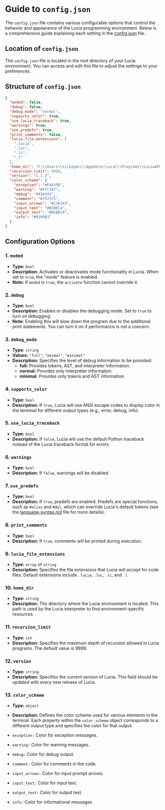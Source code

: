 Guide to `config.json`
======================

The `config.json` file contains various configurable options that control the behavior and appearance of the Lucia programming environment. Below is a comprehensive guide explaining each setting in the [config.json](../config.json) file.

Location of `config.json`
-------------------------

The `config.json` file is located in the root directory of your Lucia environment. You can access and edit this file to adjust the settings to your preferences.

Structure of `config.json`
--------------------------

```json
{
  "moded": false,
  "debug": false,
  "debug_mode": "normal",
  "supports_color": true,
  "use_lucia_traceback": true,
  "warnings": true,
  "use_predefs": true,
  "print_comments": false,
  "lucia_file_extensions": [
    ".lucia",
    ".luc",
    ".lc",
    ".l"
  ],
  "home_dir": "C:\\Users\\sirpigari\\AppData\\Local\\Programs\\LuciaAPL\\env",
  "recursion_limit": 9999,
  "version": "1.1.2",
  "color_scheme": {
    "exception": "#F44350",
    "warning": "#FFC107",
    "debug": "#434343",
    "comment": "#757575",
    "input_arrows": "#136163",
    "input_text": "#BCBEC4",
    "output_text": "#BCBEC4",
    "info": "#9209B3"
  }
}
```

Configuration Options
---------------------

### 1\. `moded`

*   **Type:** `bool`
*   **Description:** Activates or deactivates mode functionality in Lucia. When set to `true`, the "mode" feature is enabled.
*   **Note:** If `moded` is `true`, the `activate` function cannot override it.

### 2\. `debug`

*   **Type:** `bool`
*   **Description:** Enables or disables the debugging mode. Set to `true` to turn on debugging.
*   **Note:** Enabling this will slow down the program due to the additional print statements. You can turn it on if performance is not a concern.

### 3\. `debug_mode`

*   **Type:** `string`
*   **Values:** `"full"`, `"normal"`, `"minimal"`
*   **Description:** Specifies the level of debug information to be provided:
    *   **full:** Provides tokens, AST, and interpreter information.
    *   **normal:** Provides only interpreter information.
    *   **minimal:** Provides only tokens and AST information.

### 4\. `supports_color`

*   **Type:** `bool`
*   **Description:** If `true`, Lucia will use ANSI escape codes to display color in the terminal for different output types (e.g., error, debug, info).

### 5\. `use_lucia_traceback`

*   **Type:** `bool`
*   **Description:** If `false`, Lucia will use the default Python traceback instead of the Lucia traceback format for errors.

### 6\. `warnings`

*   **Type:** `bool`
*   **Description:** If `false`, warnings will be disabled.

### 7\. `use_predefs`

*   **Type:** `bool`
*   **Description:** If `true`, predefs are enabled. Predefs are special functions, such as `#alias` and `#del`, which can override Lucia's default tokens (see the [language-syntax.md](language-syntax.md#predefs) file for more details).

### 8\. `print_comments`

*   **Type:** `bool`
*   **Description:** If `true`, comments will be printed during execution.

### 9\. `lucia_file_extensions`

*   **Type:** `array` of `string`
*   **Description:** Specifies the file extensions that Lucia will accept for code files. Default extensions include `.lucia`, `.luc`, `.lc`, and `.l`.

### 10\. `home_dir`

*   **Type:** `string`
*   **Description:** The directory where the Lucia environment is located. This path is used by the Lucia interpreter to find environment-specific resources.

### 11\. `recursion_limit`

*   **Type:** `int`
*   **Description:** Specifies the maximum depth of recursion allowed in Lucia programs. The default value is 9999.

### 12\. `version`

*   **Type:** `string`
*   **Description:** Specifies the current version of Lucia. This field should be updated with every new release of Lucia.

### 13\. `color_scheme`

*   **Type:** `object`
*   **Description:** Defines the color scheme used for various elements in the terminal. Each property within the `color_scheme` object corresponds to a different output type and specifies the color for that output.

*   `exception:` Color for exception messages.
*   `warning:` Color for warning messages.
*   `debug:` Color for debug output.
*   `comment:` Color for comments in the code.
*   `input_arrows:` Color for input prompt arrows.
*   `input_text:` Color for input text.
*   `output_text:` Color for output text.
*   `info:` Color for informational messages.